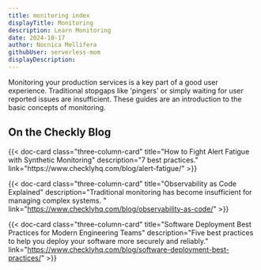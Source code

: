 ```yaml
---
title: monitoring index
displayTitle: Monitoring 
description: Learn Monitoring
date: 2024-10-17
author: Nocnica Mellifera
githubUser: serverless-mom
displayDescription:
---
```

Monitoring your production services is a key part of a good user experience. Traditional stopgaps like 'pingers' or simply waiting for user reported issues are insufficient. These guides are an introduction to the basic concepts of monitoring.

## On the Checkly Blog

<div class="cards-list">
{{< doc-card class="three-column-card" title="How to Fight Alert Fatigue with Synthetic Monitoring" description="7 best practices." link="https://www.checklyhq.com/blog/alert-fatigue/" >}}

{{< doc-card class="three-column-card" title="Observability as Code Explained" description="Traditional monitoring has become insufficient for managing complex systems. " link="https://www.checklyhq.com/blog/observability-as-code/" >}}

{{< doc-card class="three-column-card" title="Software Deployment Best Practices for Modern Engineering Teams" description="Five best practices to help you deploy your software more securely and reliably." link="https://www.checklyhq.com/blog/software-deployment-best-practices/" >}}

</div>